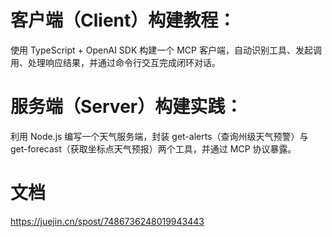 # 客户端（Client）构建教程：

使用 TypeScript + OpenAI SDK 构建一个 MCP 客户端，自动识别工具、发起调用、处理响应结果，并通过命令行交互完成闭环对话。

# 服务端（Server）构建实践：

利用 Node.js 编写一个天气服务端，封装 get-alerts（查询州级天气预警）与 get-forecast（获取坐标点天气预报）两个工具，并通过 MCP 协议暴露。

# 文档 
https://juejin.cn/spost/7486736248019943443
